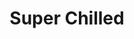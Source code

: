 ---
ee_id: '2225'
site: '1'
type: '2'
long_id: 2012-069 Super Chilled
url: 2012-069-super-chilled
year: '2012'
medium: Wastebasket, Rockstar Energy cans.
commission:
add_credit:
dims: 15 x 11 x 11in
pitch:
ps:
live_url:
related:
title: Super Chilled
youtube:
imgs: "{filedir_1}super-chilled-2012-069-full-database-ih.jpg"
subheading:
year2: '2012'
download:
add_credits:
related_code:
! '':
layout: things-i-made
---